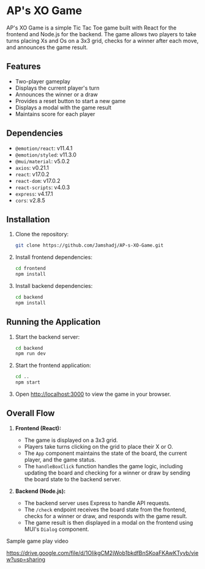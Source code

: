 # AP's XO Game

AP's XO Game is a simple Tic Tac Toe game built with React for the frontend and Node.js for the backend. The game allows two players to take turns placing Xs and Os on a 3x3 grid, checks for a winner after each move, and announces the game result.

## Features

- Two-player gameplay
- Displays the current player's turn
- Announces the winner or a draw
- Provides a reset button to start a new game
- Displays a modal with the game result
- Maintains score for each player

## Dependencies

- `@emotion/react`: v11.4.1
- `@emotion/styled`: v11.3.0
- `@mui/material`: v5.0.2
- `axios`: v0.21.1
- `react`: v17.0.2
- `react-dom`: v17.0.2
- `react-scripts`: v4.0.3
- `express`: v4.17.1
- `cors`: v2.8.5

## Installation

1. Clone the repository:
    ```sh
    git clone https://github.com/Jamshadj/AP-s-XO-Game.git

2. Install frontend dependencies:
    ```sh
    cd frontend
    npm install
    ```

3. Install backend dependencies:
    ```sh
    cd backend
    npm install
    ```

## Running the Application

1. Start the backend server:
    ```sh
    cd backend
    npm run dev
    ```

2. Start the frontend application:
    ```sh
    cd ..
    npm start
    ```

3. Open [http://localhost:3000](http://localhost:3000) to view the game in your browser.


## Overall Flow

1. **Frontend (React):**
    - The game is displayed on a 3x3 grid.
    - Players take turns clicking on the grid to place their X or O.
    - The `App` component maintains the state of the board, the current player, and the game status.
    - The `handleBoxClick` function handles the game logic, including updating the board and checking for a winner or draw by sending the board state to the backend server.

2. **Backend (Node.js):**
    - The backend server uses Express to handle API requests.
    - The `/check` endpoint receives the board state from the frontend, checks for a winner or draw, and responds with the game result.
    - The game result is then displayed in a modal on the frontend using MUI's `Dialog` component.

Sample game play video

https://drive.google.com/file/d/1OIikgCM2jWob1bkdfBnSKoaFKAwKTyvb/view?usp=sharing

